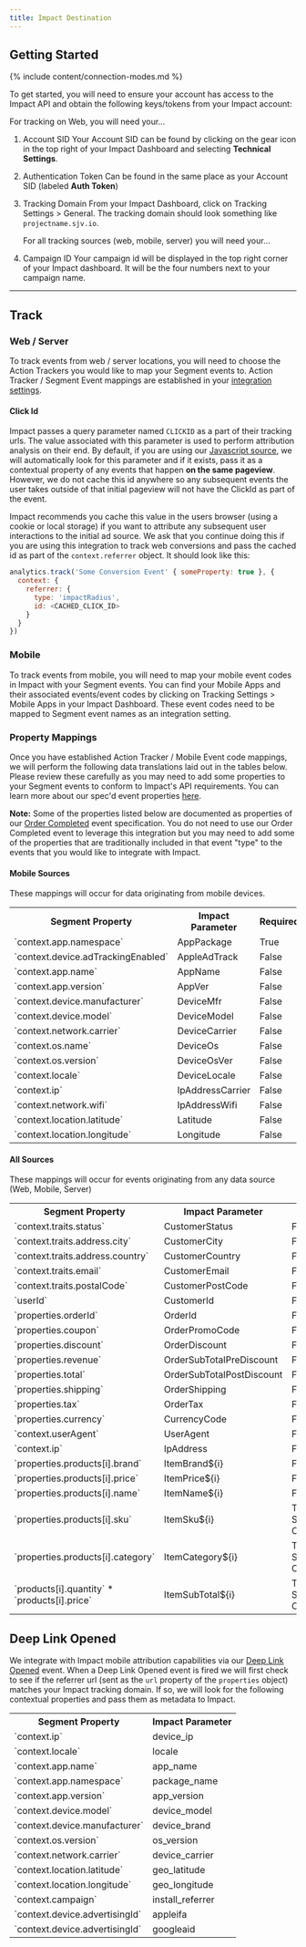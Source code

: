 ```yaml
---
title: Impact Destination
---
```


## Getting Started

{% include content/connection-modes.md %}

To get started, you will need to ensure your account has access to the Impact API and obtain the following keys/tokens from your Impact account:

For tracking on Web, you will need your...

1. Account SID
   Your Account SID can be found by clicking on the gear icon in the top right of your Impact Dashboard and selecting **Technical Settings**.

2. Authentication Token
   Can be found in the same place as your Account SID (labeled **Auth Token**)

3. Tracking Domain
   From your Impact Dashboard, click on Tracking Settings > General. The tracking domain should look something like `projectname.sjv.io`.

   For all tracking sources (web, mobile, server) you will need your...

4. Campaign ID
   Your campaign id will be displayed in the top right corner of your Impact dashboard. It will be the four numbers next to your campaign name.

- - -

## Track

### Web / Server

To track events from web / server locations, you will need to choose the Action Trackers you would like to map your Segment events to. Action Tracker / Segment Event mappings are established in your [integration settings](#settings/action-trackers).

#### Click Id

Impact passes a query parameter named `CLICKID` as a part of their tracking urls. The value associated with this parameter is used to perform attribution analysis on their end. By default, if you are using our [Javascript source](https://segment.com/docs/sources/website/analytics.js/), we will automatically look for this parameter and if it exists, pass it as a contextual property of any events that happen **on the same pageview**. However, we do not cache this id anywhere so any subsequent events the user takes outside of that initial pageview will not have the ClickId as part of the event.

Impact recommends you cache this value in the users browser (using a cookie or local storage) if you want to attribute any subsequent user interactions to the initial ad source. We ask that you continue doing this if you are using this integration to track web conversions and pass the cached id as part of the `context.referrer` object. It should look like this:

```js
analytics.track('Some Conversion Event' { someProperty: true }, {
  context: {
    referrer: {
      type: 'impactRadius',
      id: <CACHED_CLICK_ID>
    }
  }
})
```

### Mobile

To track events from mobile, you will need to map your mobile event codes in Impact with your Segment events. You can find your Mobile Apps and their associated events/event codes by clicking on Tracking Settings > Mobile Apps in your Impact Dashboard. These event codes need to be mapped to Segment event names as an integration setting.


### Property Mappings

Once you have established Action Tracker / Mobile Event code mappings, we will perform the following data translations laid out in the tables below. Please review these carefully as you may need to add some properties to your Segment events to conform to Impact's API requirements. You can learn more about our spec'd event properties [here](https://segment.com/docs/spec/common/).

**Note:** Some of the properties listed below are documented as properties of our [Order Completed](https://segment.com/docs/spec/ecommerce/v2/#order-completed) event specification. You do not need to use our Order Completed event to leverage this integration but you may need to add some of the properties that are traditionally included in that event "type" to the events that you would like to integrate with Impact.

#### Mobile Sources

These mappings will occur for data originating from mobile devices.

<table>
    <tr>
      <th>Segment Property</th>
      <th>Impact Parameter</th>
      <th>Required</th>
    </tr>
  <tr>
    <td>`context.app.namespace`</td>
    <td>AppPackage</td>
    <td>True</td>
  </tr>
  <tr>
    <td>`context.device.adTrackingEnabled`</td>
    <td>AppleAdTrack</td>
    <td>False</td>
  </tr>
  <tr>
    <td>`context.app.name`</td>
    <td>AppName</td>
    <td>False</td>
  </tr>
  <tr>
    <td>`context.app.version`</td>
    <td>AppVer</td>
    <td>False</td>
  </tr>
  <tr>
    <td>`context.device.manufacturer`</td>
    <td>DeviceMfr</td>
    <td>False</td>
  </tr>
  <tr>
    <td>`context.device.model`</td>
    <td>DeviceModel</td>
    <td>False</td>
  </tr>
  <tr>
    <td>`context.network.carrier`</td>
    <td>DeviceCarrier</td>
    <td>False</td>
  </tr>
  <tr>
    <td>`context.os.name`</td>
    <td>DeviceOs</td>
    <td>False</td>
  </tr>
  <tr>
    <td>`context.os.version`</td>
    <td>DeviceOsVer</td>
    <td>False</td>
  </tr>
  <tr>
    <td>`context.locale`</td>
    <td>DeviceLocale</td>
    <td>False</td>
  </tr>
  <tr>
    <td>`context.ip`</td>
    <td>IpAddressCarrier</td>
    <td>False</td>
  </tr>
  <tr>
    <td>`context.network.wifi`</td>
    <td>IpAddressWifi</td>
    <td>False</td>
  </tr>
  <tr>
    <td>`context.location.latitude`</td>
    <td>Latitude</td>
    <td>False</td>
  </tr>
  <tr>
    <td>`context.location.longitude`</td>
    <td>Longitude</td>
    <td>False</td>
  </tr>
</table>

#### All Sources

These mappings will occur for events originating from any data source (Web, Mobile, Server)

<table>
    <tr>
      <th>Segment Property</th>
      <th>Impact Parameter</th>
      <th>Required</th>
    </tr>
  <tr>
    <td>`context.traits.status`</td>
    <td>CustomerStatus</td>
    <td>False</td>
  </tr>
  <tr>
    <td>`context.traits.address.city`</td>
    <td>CustomerCity</td>
    <td>False</td>
  </tr>
  <tr>
    <td>`context.traits.address.country`</td>
    <td>CustomerCountry</td>
    <td>False</td>
  </tr>
  <tr>
    <td>`context.traits.email`</td>
    <td>CustomerEmail</td>
    <td>False</td>
  </tr>
  <tr>
    <td>`context.traits.postalCode`</td>
    <td>CustomerPostCode</td>
    <td>False</td>
  </tr>
  <tr>
    <td>`userId`</td>
    <td>CustomerId</td>
    <td>False</td>
  </tr>
  <tr>
    <td>`properties.orderId`</td>
    <td>OrderId</td>
    <td>False</td>
  </tr>
  <tr>
    <td>`properties.coupon`</td>
    <td>OrderPromoCode</td>
    <td>False</td>
  </tr>
  <tr>
    <td>`properties.discount`</td>
    <td>OrderDiscount</td>
    <td>False</td>
  </tr>
  <tr>
    <td>`properties.revenue`</td>
    <td>OrderSubTotalPreDiscount</td>
    <td>False</td>
  </tr>
  <tr>
    <td>`properties.total`</td>
    <td>OrderSubTotalPostDiscount</td>
    <td>False</td>
  </tr>
  <tr>
    <td>`properties.shipping`</td>
    <td>OrderShipping</td>
    <td>False</td>
  </tr>
  <tr>
    <td>`properties.tax`</td>
    <td>OrderTax</td>
    <td>False</td>
  </tr>
  <tr>
    <td>`properties.currency`</td>
    <td>CurrencyCode</td>
    <td>False</td>
  </tr>
  <tr>
    <td>`context.userAgent`</td>
    <td>UserAgent</td>
    <td>False</td>
  </tr>
  <tr>
    <td>`context.ip`</td>
    <td>IpAddress</td>
    <td>False</td>
  </tr>
  <tr>
    <td>`properties.products[i].brand`</td>
    <td>ItemBrand${i}</td>
    <td>False</td>
  </tr>
  <tr>
    <td>`properties.products[i].price`</td>
    <td>ItemPrice${i}</td>
    <td>False</td>
  </tr>
  <tr>
    <td>`properties.products[i].name`</td>
    <td>ItemName${i}</td>
    <td>False</td>
  </tr>
  <tr>
    <td>`properties.products[i].sku`</td>
    <td>ItemSku${i}</td>
    <td>True (For Sale Conversions)</td>
  </tr>
  <tr>
    <td>`properties.products[i].category`</td>
    <td>ItemCategory${i}</td>
    <td>True (For Sale Conversions)</td>
  </tr>
  <tr>
    <td>`products[i].quantity` * `products[i].price`</td>
    <td>ItemSubTotal${i}</td>
    <td>True (For Sale Conversions)</td>
  </tr>
</table>

## Deep Link Opened

We integrate with Impact mobile attribution capabilities via our [Deep Link Opened](https://segment.com/docs/spec/mobile/#deep-link-opened) event. When a Deep Link Opened event is fired we will first check to see if the referrer url (sent as the `url` property of the `properties` object) matches your Impact tracking domain. If so, we will look for the following contextual properties and pass them as metadata to Impact.

<table>
  <tr>
    <th>Segment Property</th>
    <th>Impact Parameter</th>
  </tr>
  <tr>
    <td>`context.ip`</td>
    <td>device_ip</td>
  </tr>
  <tr>
    <td>`context.locale`</td>
    <td>locale</td>
  </tr>
  <tr>
    <td>`context.app.name`</td>
    <td>app_name</td>
  </tr>
  <tr>
    <td>`context.app.namespace`</td>
    <td>package_name</td>
  </tr>
  <tr>
    <td>`context.app.version`</td>
    <td>app_version</td>
  </tr>
  <tr>
    <td>`context.device.model`</td>
    <td>device_model</td>
  </tr>
  <tr>
    <td>`context.device.manufacturer`</td>
    <td>device_brand</td>
  </tr>
  <tr>
    <td>`context.os.version`</td>
    <td>os_version</td>
  </tr>
  <tr>
    <td>`context.network.carrier`</td>
    <td>device_carrier</td>
  </tr>
  <tr>
    <td>`context.location.latitude`</td>
    <td>geo_latitude</td>
  </tr>
  <tr>
    <td>`context.location.longitude`</td>
    <td>geo_longitude</td>
  </tr>
  <tr>
    <td>`context.campaign`</td>
    <td>install_referrer</td>
  </tr>
  <tr>
    <td>`context.device.advertisingId`</td>
    <td>appleifa</td>
  </tr>
  <tr>
    <td>`context.device.advertisingId`</td>
    <td>googleaid</td>
  </tr>
</table>
